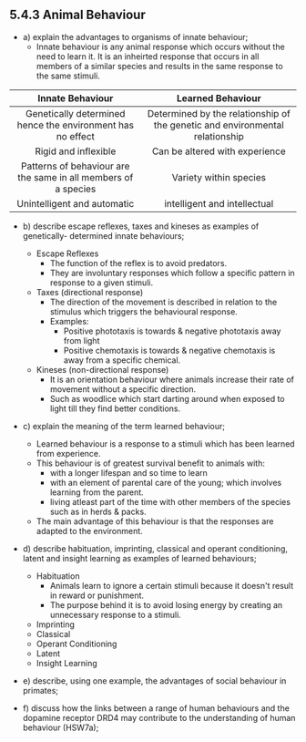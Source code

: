 5.4.3 Animal Behaviour
---

* a) explain the advantages to organisms of innate behaviour;
	* Innate behaviour is any animal response which occurs without the need to learn it. It is an inheirted response that occurs in all members of a similar species and results in the same response to the same stimuli.
    
| Innate Behaviour        | Learned Behaviour           |
| :-------------: |:-------------:|
| Genetically determined hence the environment has no effect | Determined by the relationship of the genetic and environmental relationship |
| Rigid and inflexible | Can be altered with experience |
| Patterns of behaviour are the same in all members of a species | Variety within species |
| Unintelligent and automatic | intelligent and intellectual  |

* b) describe escape reflexes, taxes and kineses as examples of genetically- determined innate behaviours;
	* Escape Reflexes
    	* The function of the reflex is to avoid predators.
        * They are involuntary responses which follow a specific pattern in response to a given stimuli.
    * Taxes (directional response)
    	* The direction of the movement is described in relation to the stimulus which triggers the behavioural response.
        * Examples:
        	* Positive phototaxis is towards & negative phototaxis away from light
            * Positive chemotaxis is towards & negative chemotaxis is away from a specific chemical.
    * Kineses (non-directional response)
    	* It is an orientation behaviour where animals increase their rate of movement without a specific direction.
        * Such as woodlice which start darting around when exposed to light till they find better conditions.

* c) explain the meaning of the term learned behaviour;
	* Learned behaviour is a response to a stimuli which has been learned from experience.
    * This behaviour is of greatest survival benefit to animals with:
    	* with a longer lifespan and so time to learn
        * with an element of parental care of the young; which involves learning from the parent.
        * living atleast part of the time with other members of the species such as in herds & packs.
	* The main advantage of this behaviour is that the responses are adapted to the environment.

* d) describe habituation, imprinting, classical and operant conditioning, latent and insight learning as examples of learned behaviours;
	* Habituation
    	* Animals learn to ignore a certain stimuli because it doesn't result in reward or punishment.
        * The purpose behind it is to avoid losing energy by creating an unnecessary response to a stimuli.
	* Imprinting
	* Classical
	* Operant Conditioning
	* Latent
	* Insight Learning

* e) describe, using one example, the advantages of social behaviour in primates;

* f) discuss how the links between a range of human behaviours and the dopamine receptor DRD4 may contribute to the understanding of human behaviour (HSW7a);
